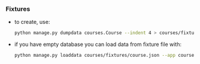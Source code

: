 

### Fixtures
- to create, use:  
     ```bash
    python manage.py dumpdata courses.Course --indent 4 > courses/fixtures/course.json
     ```
- if you have empty database you can load data from fixture file with:    
     ```bash
    python manage.py loaddata courses/fixtures/course.json --app courses.Course 
     ```
